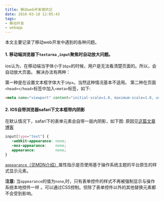 ```yaml
---
title: 移动web开发填坑记
date: 2016-03-18 12:05:43
tags:
- 移动开发
- webapp
---
```


本文主要记录了移动web开发中遇到的各种问题。

<!-- more -->

#### 1. 移动端浏览器下`textarea` ,`input`聚焦时自动放大问题。
    
ios认为，在移动端当字体小于`16px`的时候，用户是无法看清楚页面的。所以，会自动放大页面。
解决办法有两种：

第一种是在设置文本框字体大于`16px`。当然这种情况基本不适用。
第二种在页面`<head></head>`标签中加入`<meta>`标签，如下:

```html
<meta name="viewport" content="initial-scale=1.0, maximum-scale=1.0, user-scalable=0"/>
```



#### 2. IOS自带浏览器safari下文本框带内阴影

在默认情况下，safari下的表单元素会自带一层内阴影，如下图:
原因见[这篇文章博客](http://zomigi.com/blog/bug-fixes-for-removing-the-inner-shadow-on-ios-inputs/)

```css
input[type="text"] {
   -webkit-appearance: none;
   -moz-appearance:    none;
   appearance:         none;
}
```
[`appearance`（见MDN介绍）](https://developer.mozilla.org/zh-CN/docs/Web/CSS/appearance)属性指示是否使用基于操作系统主题的平台原生的样式显示元素。

**注意:** 当`appearance`的值为`none`,时，只有表单控件的样式不再被强制显示与操作系统本地控件一样 。可以通过CSS控制。但除了表单控件以外的其他替换元素都不会受到影响。


